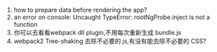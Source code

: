 1) how to prepare data before rendering the app?
2) an error on console: Uncaught TypeError: rootNgProbe.inject is not a function
3) 你可以去看看webpack dll plugin,不用每次重新生成 bundle.js
4) webpack2 Tree-shaking 去除不必要的 js,有没有能去除不必要的 CSS?
